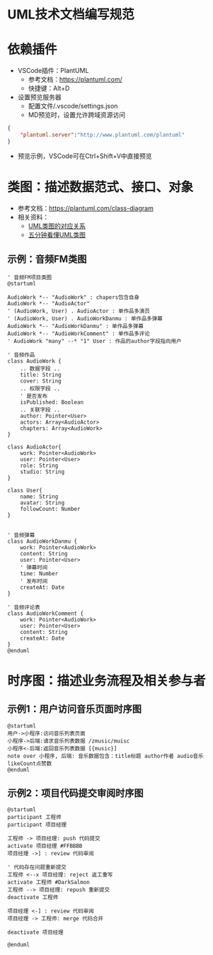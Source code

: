 # UML技术文档编写规范

# 依赖插件
- VSCode插件：PlantUML
    - 参考文档：https://plantuml.com/
    - 快捷键：Alt+D
- 设置预览服务器
    - 配置文件/.vscode/settings.json
    - MD预览时，设置允许跨域资源访问
``` json
{
    "plantuml.server":"http://www.plantuml.com/plantuml"
}
```

- 预览示例，VSCode可在Ctrl+Shift+V中直接预览

# 类图：描述数据范式、接口、对象
- 参考文档：https://plantuml.com/class-diagram
- 相关资料：
    - [UML类图的对应关系](https://zhuanlan.zhihu.com/p/110209045)
    - [五分钟看懂UML类图](https://zhuanlan.zhihu.com/p/85960253)

## 示例：音频FM类图

```plantuml
' 音频FM项目类图
@startuml

AudioWork *-- "AudioWork" : chapers包含自身
AudioWork *-- "AudioActor" 
' (AudioWork, User) . AudioActor : 单作品多演员
' (AudioWork, User) . AudioWorkDanmu : 单作品多弹幕
AudioWork *-- "AudioWorkDanmu" : 单作品多弹幕
AudioWork *-- "AudioWorkComment" : 单作品多评论
' AudioWork "many" --* "1" User : 作品的author字段指向用户

' 音频作品
class AudioWork {
    .. 数据字段 ..
    title: String
    cover: String
    .. 权限字段 ..
    ' 是否发布
    isPublished: Boolean
    .. 关联字段 ..
    author: Pointer<User>
    actors: Array<AudioActor>
    chapters: Array<AudioWork>
}

class AudioActor{
    work: Pointer<AudioWork>
    user: Pointer<User>
    role: String
    studio: String
}

class User{
    name: String
    avatar: String
    followCount: Number
}


' 音频弹幕
class AudioWorkDanmu {
    work: Pointer<AudioWork>
    content: String
    user: Pointer<User>
    ' 弹幕时间
    time: Number
    ' 发布时间
    createAt: Date
}

' 音频评论表
class AudioWorkComment {
    work: Pointer<AudioWork>
    user: Pointer<User>
    content: String
    createAt: Date
}
@enduml
```

# 时序图：描述业务流程及相关参与者

## 示例1：用户访问音乐页面时序图
```plantuml
@startuml
用户->小程序:访问音乐列表页面
小程序->后端:请求音乐列表数据 /zmusic/muisc
小程序<-后端:返回音乐列表数据 [{music}]
note over 小程序, 后端: 音乐数据包含：title标题 author作者 audio音乐 likeCount点赞数
@enduml
```

## 示例2：项目代码提交审阅时序图
```plantuml
@startuml
participant 工程师
participant 项目经理

工程师 -> 项目经理: push 代码提交
activate 项目经理 #FFBBBB
项目经理 ->] : review 代码审阅

' 代码存在问题重新提交
工程师 <--x 项目经理: reject 返工重写
activate 工程师 #DarkSalmon
工程师 --> 项目经理: repush 重新提交
deactivate 工程师

项目经理 <-] : review 代码审阅
项目经理 -> 工程师: merge 代码合并

deactivate 项目经理

@enduml
```